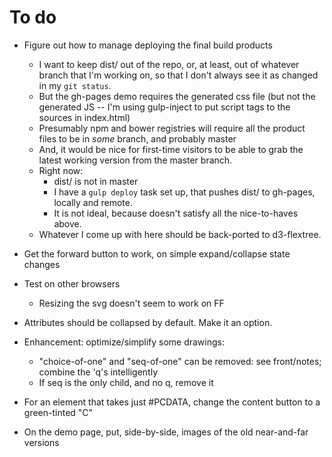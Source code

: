 # To do

* Figure out how to manage deploying the final build products
    * I want to keep dist/ out of the repo, or, at least, out of whatever branch
      that I'm working on, so that I don't always see it as changed 
      in my `git status`.
    * But the gh-pages demo requires the generated css file (but not the generated 
      JS -- I'm using gulp-inject to put script tags to the sources in index.html)
    * Presumably npm and bower registries will require all the
      product files to be in *some* branch, and probably master
    * And, it would be nice for first-time visitors to be able to grab the latest
      working version from the master branch.
    * Right now:
        * dist/ is not in master
        * I have a `gulp deploy` task set up, that pushes dist/ to gh-pages,
          locally and remote.
        * It is not ideal, because doesn't satisfy all the nice-to-haves above.
    * Whatever I come up with here should be back-ported to d3-flextree.


* Get the forward button to work, on simple expand/collapse state changes
* Test on other browsers
    * Resizing the svg doesn't seem to work on FF
* Attributes should be collapsed by default. Make it an option.
* Enhancement: optimize/simplify some drawings: 
  * "choice-of-one" and "seq-of-one" can be removed: see front/notes;
    combine the 'q's intelligently
  * If seq is the only child, and no q, remove it
* For an element that takes just #PCDATA, change the content button to a
  green-tinted "C"
* On the demo page, put, side-by-side, images of the old near-and-far versions
